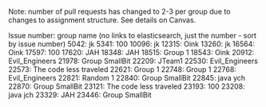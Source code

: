 Note: number of pull requests has changed to 2-3 per group due to changes to assignment structure. See details on Canvas.

Issue number: group name (no links to elasticsearch, just the number - sort by issue number)
5042: jk
5341: 100
10096: jk
12315: Oink
13260: jk
16564: Oink
17597: 100
17620: JAH
18348: JAH
18515: Group 1
18543: Oink
20912: Evil_Engineers
21978: Group SmallBit
22209: JTeam1
22530: Evil_Engineers
22573: The code less traveled
22621: Group 1
22748: Group 1
22768: Evil_Engineers
22821: Random 1
22840: Group SmallBit
22845: java ych
22870: Group SmallBit
23121: The code less traveled
23193: 100
23208: java jch
23329: JAH
23446: Group SmallBit
